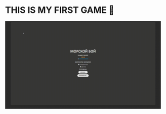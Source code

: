 # THIS IS MY FIRST GAME 💜

![master](https://github.com/dmitrivanich/battleships/blob/master/public/gameplay.gif)
